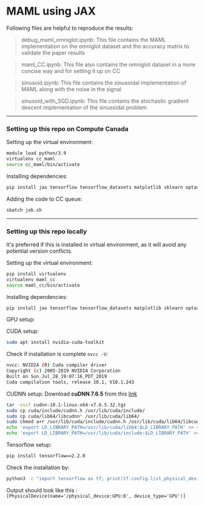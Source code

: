 # MAML using JAX

Following files are helpful to reproduce the results:
> debug_maml_omniglot.ipynb:
This file contains the MAML implementation on the omniglot dataset and the accuracy matrix to validate the paper results

>maml_CC.ipynb:
This file also contains the omniglot dataset in a more concise way and for setting it up on CC

>sinusoid.ipynb:
This file contains the sinusoidal implementation of MAML along with the noise in the signal

>sinusoid_with_SGD.ipynb:
This file contains the stochastic gradient descent implementation of the sinusoidal problem

----
### Setting up this repo on Compute Canada

Setting up the virtual environment:
```bash
module load python/3.9
virtualenv cc_maml
source cc_maml/bin/activate
```

Installing dependencies:
```bash
pip install jax tensorflow tensorflow_datasets matplotlib sklearn optax
```
 Adding the code to CC queue:
 ```bash
 sbatch job.sh
 ```

--- 

### Setting up this repo locally

It's preferred if this is installed in virtual environment, as it will avoid any potential version conflicts.

Setting up the virtual environment:
```bash
pip install virtualenv
virtualenv maml_cc
source maml_cc/bin/activate
```

Installing dependencies:
```bash
pip install jax tensorflow tensorflow_datasets matplotlib sklearn optax
```

GPU setup:

CUDA setup:
```bash
sudo apt install nvidia-cuda-toolkit
```
Check if installation is complete `nvcc -V`:
```bash
nvcc: NVIDIA (R) Cuda compiler driver
Copyright (c) 2005-2019 NVIDIA Corporation
Built on Sun_Jul_28_19:07:16_PDT_2019
Cuda compilation tools, release 10.1, V10.1.243
```
CUDNN setup:
Download **cuDNN 7.6.5** from this [link](https://developer.nvidia.com/rdp/form/cudnn-download-survey)
```bash
tar -xvzf cudnn-10.1-linux-x64-v7.6.5.32.tgz
sudo cp cuda/include/cudnn.h /usr/lib/cuda/include/
sudo cp cuda/lib64/libcudnn* /usr/lib/cuda/lib64/
sudo chmod a+r /usr/lib/cuda/include/cudnn.h /usr/lib/cuda/lib64/libcudnn*
echo 'export LD_LIBRARY_PATH=/usr/lib/cuda/lib64:$LD_LIBRARY_PATH' >> ~/.bashrc
echo 'export LD_LIBRARY_PATH=/usr/lib/cuda/include:$LD_LIBRARY_PATH' >> ~/.bashrc
```
Tensorflow setup:
```bash
pip install tensorflow==2.2.0
```
Check the installation by:
```bash
python3 -c "import tensorflow as tf; print(tf.config.list_physical_devices('GPU'))"
```
Output should look like this :`[PhysicalDevice(name='/physical_device:GPU:0', device_type='GPU')]`
